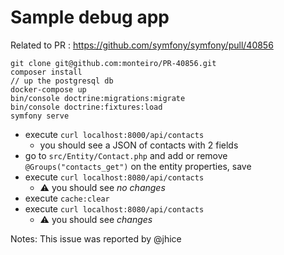# Sample debug app

Related to PR : https://github.com/symfony/symfony/pull/40856

```
git clone git@github.com:monteiro/PR-40856.git
composer install
// up the postgresql db
docker-compose up
bin/console doctrine:migrations:migrate
bin/console doctrine:fixtures:load
symfony serve
```


- execute `curl localhost:8000/api/contacts`
    - you should see a JSON of contacts with 2 fields
- go to `src/Entity/Contact.php` and add or remove `@Groups("contacts_get")` on the entity properties, save
- execute `curl localhost:8080/api/contacts`
    - :warning: you should see _no changes_
- execute `cache:clear`
- execute `curl localhost:8080/api/contacts`
    - :warning: you should see _changes_

Notes: This issue was reported by @jhice

